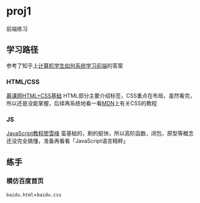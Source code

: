 # proj1
前端练习

## 学习路径
参考了知乎上[计算机学生如何系统学习前端](https://www.zhihu.com/question/19882430/answer/150667369)的答案
### HTML/CSS
[慕课网HTML+CSS基础](https://www.imooc.com/learn/9)
HTML部分主要介绍标签，CSS重点在布局，虽然看完，所以还是没能掌握，后续再系统地看一看[MDN](https://developer.mozilla.org/zh-CN/docs/Learn/CSS)上有关CSS的教程
### JS
[JavaScript教程廖雪峰](https://www.liaoxuefeng.com/wiki/1022910821149312)
蛮基础的，刷的挺快，所以高阶函数，闭包，原型等概念还没完全搞懂，准备再看看「JavaScript语言精粹」

## 练手
### 模仿百度首页
`baidu.html`+`baidu.css`
